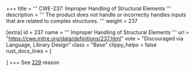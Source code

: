 +++
title = '''
CWE-237: Improper Handling of Structural Elements
'''
description	= '''
The product does not handle or incorrectly handles inputs that are related to complex structures.
'''
weight = 237

[extra]
id = 237
name = '''
Improper Handling of Structural Elements
'''
url = "https://cwe.mitre.org/data/definitions/237.html"
vote = "Discouraged via Language, Library Design"
class = "Base"
clippy_helps = false
rust_docs_links = [

]
+++
See [229](/cwes/cwe-229) reason

